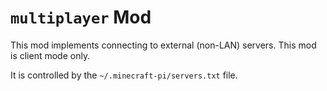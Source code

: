 # `multiplayer` Mod
This mod implements connecting to external (non-LAN) servers. This mod is client mode only.

It is controlled by the `~/.minecraft-pi/servers.txt` file.
